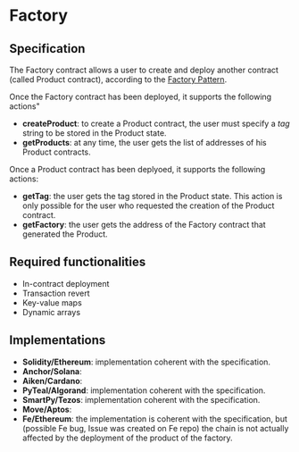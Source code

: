 # Factory

## Specification

The Factory contract allows a user to create and deploy another contract (called Product contract), according to the [Factory Pattern](https://betterprogramming.pub/learn-solidity-the-factory-pattern-75d11c3e7d29).

Once the Factory contract has been deployed, it supports the following actions"
- **createProduct**: to create a Product contract, the user must specify a *tag* string to be stored in the Product state. 
- **getProducts**: at any time, the user gets the list of addresses of his Product contracts.

Once a Product contract has been deplyoed, it supports the following actions:
- **getTag**: the user gets the tag stored in the Product state. This action is only possible for the user who requested the creation of the Product contract.
- **getFactory**: the user gets the address of the Factory contract that generated the Product.

## Required functionalities
- In-contract deployment
- Transaction revert
- Key-value maps
- Dynamic arrays
 
## Implementations
- **Solidity/Ethereum**: implementation coherent with the specification.
- **Anchor/Solana**: 
- **Aiken/Cardano**:
- **PyTeal/Algorand**: implementation coherent with the specification.
- **SmartPy/Tezos**: implementation coherent with the specification.
- **Move/Aptos**:
- **Fe/Ethereum**: the implementation is coherent with the specification, but (possible Fe bug, Issue was created on Fe repo) the chain is not actually affected by the deployment of the product of the factory.
